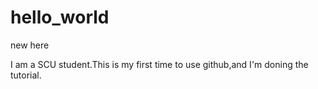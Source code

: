 # hello_world
new here

I am a SCU student.This is my first time to use github,and I'm doning the tutorial.
